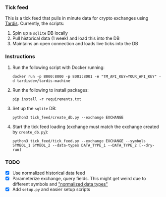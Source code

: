 ### Tick feed
This is a tick feed that pulls in minute data for crypto exchanges using [Tardis](https://tardis.dev/).
Currently, the scripts:
1. Spin up a `sqlite` DB locally
2. Pull historical data (1 week) and load this into the DB
3. Maintains an open connection and loads live ticks into the DB

### Instructions 
1. Run the following script with Docker running:
	```
	docker run -p 8000:8000 -p 8001:8001 -e "TM_API_KEY=YOUR_API_KEY" -d tardisdev/tardis-machine
	```
2. Run the following to install packages:
	```
	pip install -r requirements.txt
	```
3. Set up the `sqlite` DB:
	```
	python3 tick_feed/create_db.py --exchange EXCHANGE
	```
4. Start the tick feed loading (exchange must match the exchange created by `create_db.py`):
	```
	python3 tick_feed/tick_feed.py --exchange EXCHANGE --symbols SYMBOL_1 SYMBOL_2 --data-types DATA_TYPE_1 --DATA_TYPE_2 [--dry-run]
	```

### TODO
- [x] Use normalized historical data feed
- [x] Parameterize exchange, query fields. This might get weird due to different symbols and ["normalized data types"](https://docs.tardis.dev/api/tardis-machine#normalized-data-types)
- [x] Add `setup.py` and easier setup scripts
